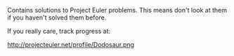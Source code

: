 Contains solutions to Project Euler problems. This means don't look at them if you haven't solved them before.

If you really care, track progress at:

http://projecteuler.net/profile/Dodosaur.png

